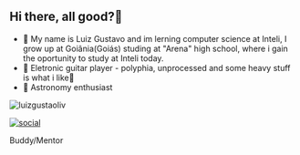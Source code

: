 ## Hi there, all good?🤠

- 👋 My name is Luiz Gustavo and im lerning computer science at Inteli, I grow up at Goiânia(Goiás) studing at "Arena" high school, where i gain the oportunity to study at Inteli today.
- 🎸 Eletronic guitar player - polyphia, unprocessed and some heavy stuff is what i like🤘
- 🔭 Astronomy enthusiast

![luizgustaoliv](https://github-readme-stats.vercel.app/api?username=luizgustaoliv&show_icons=true&theme=merko)

[![social](https://img.shields.io/badge/Instagram-E4405F?style=for-the-badge&logo=instagram&logoColor=white)](https://www.instagram.com/luizborgesoliv/)

Buddy/Mentor
